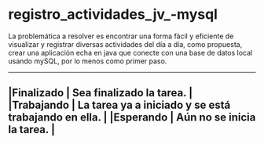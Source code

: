 # registro_actividades_jv_-mysql

La problemática a resolver es encontrar una forma fácil y eficiente de visualizar y registrar diversas actividades del día a día, como propuesta, crear una aplicación echa en java que conecte con una base de datos local usando mySQL, por lo menos como primer paso.

---------------------------------------------------------------------
|Finalizado | Sea finalizado la tarea.                              |
|Trabajando | La tarea ya a iniciado y se está trabajando en ella.  |
|Esperando  | Aún no se inicia la tarea.                            |
---------------------------------------------------------------------



